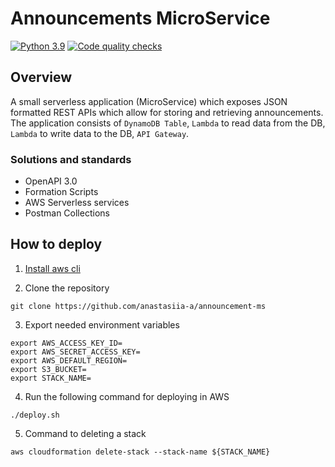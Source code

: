 # Announcements MicroService
[![Python 3.9](https://img.shields.io/badge/python-3.9-blue.svg)](https://www.python.org/downloads/release/python-39/)
[![Code quality checks](https://github.com/anastasiia-a/announcement-ms/actions/workflows/checks.yml/badge.svg)](https://github.com/anastasiia-a/announcement-ms/actions/workflows/checks.yml)

## Overview
A small serverless application (MicroService) which exposes JSON formatted REST APIs which allow for storing and retrieving announcements. The application consists of `DynamoDB Table`, `Lambda` to read data from the DB, `Lambda` to write data to the DB, `API Gateway`.


### Solutions and standards

* OpenAPI 3.0
* Formation Scripts
* AWS Serverless services
* Postman Collections


## How to deploy
1. [Install aws cli](https://docs.aws.amazon.com/cli/latest/userguide/install-cliv2.html)

2. Clone the repository
```
git clone https://github.com/anastasiia-a/announcement-ms
```
3. Export needed environment variables
```
export AWS_ACCESS_KEY_ID=
export AWS_SECRET_ACCESS_KEY=
export AWS_DEFAULT_REGION=
export S3_BUCKET=
export STACK_NAME=
```

4. Run the following command for deploying in AWS
```
./deploy.sh
```
5. Command to deleting a stack
```
aws cloudformation delete-stack --stack-name ${STACK_NAME}

```